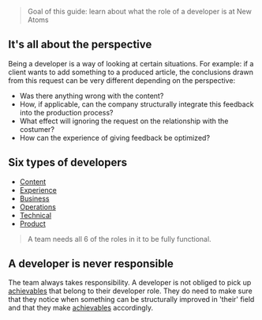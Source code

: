 > Goal of this guide: learn about what the role of a developer is at New Atoms

## It's all about the perspective

Being a developer is a way of looking at certain situations.
For example: if a client wants to add something to a produced article, the conclusions drawn from this request can be very different depending on the perspective:
* Was there anything wrong with the content?
* How, if applicable, can the company structurally integrate this feedback into the production process?
* What effect will ignoring the request on the relationship with the costumer?
* How can the experience of giving feedback be optimized?

## Six types of developers

* [Content](https://github.com/newatoms/newatoms/blob/gh-pages/internal/jobs/content.md)
* [Experience](https://github.com/newatoms/newatoms/blob/gh-pages/internal/jobs/experience.md)
* [Business](https://github.com/newatoms/newatoms/blob/gh-pages/internal/jobs/business.md)
* [Operations](https://github.com/newatoms/newatoms/blob/gh-pages/internal/jobs/operations.md)
* [Technical](https://github.com/newatoms/newatoms/blob/gh-pages/internal/jobs/technical.md)
* [Product](https://github.com/newatoms/newatoms/blob/gh-pages/internal/jobs/product.md)

> A team needs all 6 of the roles in it to be fully functional.

## A developer is never responsible

The team always takes responsibility. A developer is not obliged to pick up [achievables](../glossary/achievable.md) that belong to their developer role. They do need to make sure that they notice when something can be structurally improved in 'their' field and that they make [achievables](../glossary/achievable.md) accordingly.
